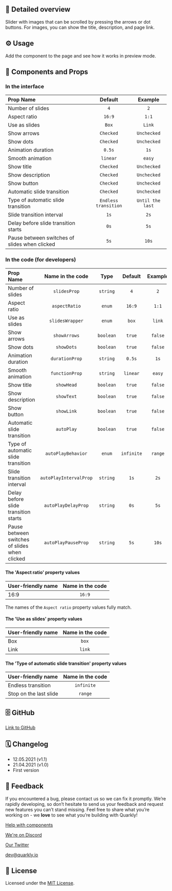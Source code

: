 ## 📖 Detailed overview

Slider with images that can be scrolled by pressing the arrows or dot buttons. For images, you can show the title, description, and page link.

## ⚙️ Usage

Add the component to the page and see how it works in preview mode.

## 🧩 Components and Props

### In the interface

| Prop Name                                     |       Default        |     Example      |
| :-------------------------------------------- | :------------------: | :--------------: |
| Number of slides                              |         `4`          |       `2`        |
| Aspect ratio                                  |        `16:9`        |      `1:1`       |
| Use as slides                                 |        `Box`         |      `Link`      |
| Show arrows                                   |      `Checked`       |   `Unchecked`    |
| Show dots                                     |      `Checked`       |   `Unchecked`    |
| Animation duration                            |        `0.5s`        |       `1s`       |
| Smooth animation                              |       `linear`       |      `easy`      |
| Show title                                    |      `Checked`       |   `Unchecked`    |
| Show description                              |      `Checked`       |   `Unchecked`    |
| Show button                                   |      `Checked`       |   `Unchecked`    |
| Automatic slide transition                    |      `Checked`       |   `Unchecked`    |
| Type of automatic slide transition            | `Endless transition` | `Until the last` |
| Slide transition interval                     |         `1s`         |       `2s`       |
| Delay before slide transition starts          |         `0s`         |       `5s`       |
| Pause between switches of slides when clicked |         `5s`         |      `10s`       |

### In the code (for developers)

| Prop Name                                     |    Name in the code    |   Type    |  Default   | Example |
| :-------------------------------------------- | :--------------------: | :-------: | :--------: | :-----: |
| Number of slides                              |      `slidesProp`      | `string`  |    `4`     |   `2`   |
| Aspect ratio                                  |     `aspectRatio`      |  `enum`   |   `16:9`   |  `1:1`  |
| Use as slides                                 |    `slidesWrapper`     |  `enum`   |   `box`    | `link`  |
| Show arrows                                   |      `showArrows`      | `boolean` |   `true`   | `false` |
| Show dots                                     |       `showDots`       | `boolean` |   `true`   | `false` |
| Animation duration                            |     `durationProp`     | `string`  |   `0.5s`   |  `1s`   |
| Smooth animation                              |     `functionProp`     | `string`  |  `linear`  | `easy`  |
| Show title                                    |       `showHead`       | `boolean` |   `true`   | `false` |
| Show description                              |       `showText`       | `boolean` |   `true`   | `false` |
| Show button                                   |       `showLink`       | `boolean` |   `true`   | `false` |
| Automatic slide transition                    |       `autoPlay`       | `boolean` |   `true`   | `false` |
| Type of automatic slide transition            |   `autoPlayBehavior`   |  `enum`   | `infinite` | `range` |
| Slide transition interval                     | `autoPlayIntervalProp` | `string`  |    `1s`    |  `2s`   |
| Delay before slide transition starts          |  `autoPlayDelayProp`   | `string`  |    `0s`    |  `5s`   |
| Pause between switches of slides when clicked |  `autoPlayPauseProp`   | `string`  |    `5s`    |  `10s`  |

#### The 'Aspect ratio' property values

| User-friendly name | Name in the code |
| :----------------- | :--------------: |
| 16:9               |      `16:9`      |

The names of the `Aspect ratio` property values fully match.

#### The 'Use as slides' property values

| User-friendly name | Name in the code |
| :----------------- | :--------------: |
| Box                |      `box`       |
| Link               |      `link`      |

#### The 'Type of automatic slide transition' property values

| User-friendly name     | Name in the code |
| :--------------------- | :--------------: |
| Endless transition     |    `infinite`    |
| Stop on the last slide |     `range`      |

## 🗄 GitHub

[Link to GitHub](https://github.com/quarkly/community-kit/tree/master/src/Carousel)

## 🗓 Changelog

-   12.05.2021 (v1.1)
-   21.04.2021 (v1.0)
-   First version

## 📮 Feedback

If you encountered a bug, please contact us so we can fix it promptly. We’re rapidly developing, so don’t hesitate to send us your feedback and request new features you can’t stand missing. Feel free to share what you’re working on - we **love** to see what you’re building with Quarkly!

[Help with components](https://community.quarkly.io/c/requests/11)

[We're on Discord](https://discord.gg/SuF9vCMJGW)

[Our Twitter](https://twitter.com/quarklyapp)

[dev@quarkly.io](mailto:dev@quarkly.io)

## 📝 License

Licensed under the [MIT License](https://raw.githubusercontent.com/quarkly/community-kit/master/LICENSE).
